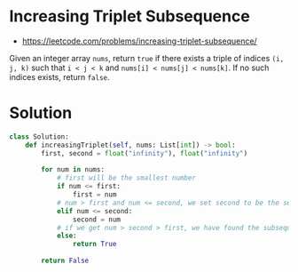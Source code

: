 # Increasing Triplet Subsequence

- https://leetcode.com/problems/increasing-triplet-subsequence/

Given an integer array `nums`, return `true` if there exists a triple of indices `(i, j, k)` such that `i < j < k` and `nums[i] < nums[j] < nums[k]`. If no such indices exists, return `false`.

# Solution

```python
class Solution:
    def increasingTriplet(self, nums: List[int]) -> bool:
        first, second = float("infinity"), float("infinity")
        
        for num in nums:
            # first will be the smallest number
            if num <= first:
                first = num
            # num > first and num <= second, we set second to be the second smallest number
            elif num <= second:
                second = num
            # if we get num > second > first, we have found the subsequence
            else:
                return True
            
        return False
```




